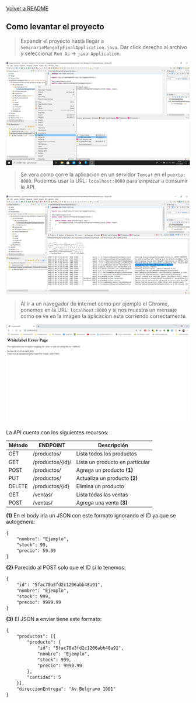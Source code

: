 [Volver a README](README.md)

## Como levantar el proyecto
  
> Expandir el proyecto hasta llegar a `SeminarioMongoTpFinalApplication.java`. Dar click derecho al archivo y seleccionar `Run As` -> `java Application`.  
  
![Paso 1](/img/image8.png)  
  
> Se vera como corre la aplicacion en un servidor `Tomcat` en el `puerto: 8080`. Podemos usar la URL: `localhost:8080` para empezar a consumir la API.  
  
![Paso 2](/img/image17.png)  

> Al ir a un navegador de internet como por ejemplo el Chrome, ponemos en la URL: `localhost:8080` y si nos muestra un mensaje como se ve en la imagen la aplicacion esta corriendo correctamente.  
  
![Paso 3](/img/image21.png)

La API cuenta con los siguientes recursos:

| Método | ENDPOINT         | Descripción                     |
|--------|------------------|---------------------------------|
| GET    | /productos/      | Lista todos los productos       |
| GET    | /productos/{id}/ | Lista un producto en particular |
| POST   | /productos/      | Agrega un producto **(1)**      |
| PUT    | /productos/      | Actualiza un producto **(2)**   |
| DELETE | /productos/{id}  | Elimina un producto             |
| GET    | /ventas/         | Lista todas las ventas          |
| POST   | /ventas/         | Agrega una venta **(3)**        |

**(1)** En el body iría un JSON con este formato ignorando el ID ya que se autogenera:

```
{  
    "nombre": "Ejemplo",  
    "stock": 99,  
    "precio": 59.99  
}
```

**(2)** Parecido al POST solo que el ID sí lo tenemos:

```
{  
    "id": "5fac70a3fd2c1206abb48a91",  
    "nombre": "Ejemplo",  
    "stock": 999,  
    "precio": 9999.99  
}
```

**(3)** El JSON a enviar tiene este formato:

```
{
    "productos": [{
        "producto": {
            "id": "5fac70a3fd2c1206abb48a91",
            "nombre": "Ejemplo",
            "stock": 999,
            "precio": 9999.99
        },
        "cantidad": 5
    }],
    "direccionEntrega": "Av.Belgrano 1001"
}
```
